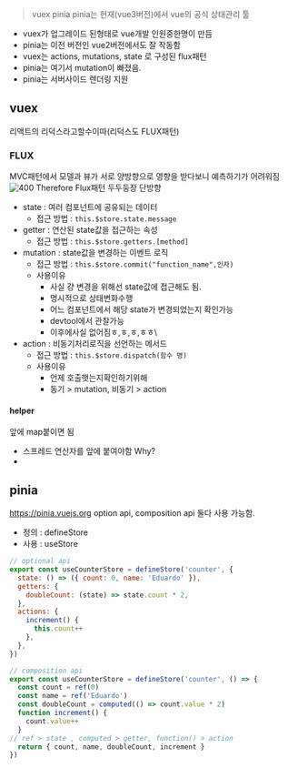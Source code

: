 
>vuex pinia 
>pinia는 현재(vue3버전)에서 vue의 공식 상태관리 툴

- vuex가 업그레이드 된형태로 vue개발 인원중한명이 만듬
- pinia는 이전 버전인 vue2버전에서도 잘 작동함
- vuex는 actions, mutations, state 로 구성된 flux패턴
- pinia는 여기서 mutation이 빠졌음.
- pinia는 서버사이드 렌더링 지원

## vuex
리액트의 리덕스라고할수이따(리덕스도 FLUX패턴)
### FLUX
MVC패턴에서 모델과 뷰가 서로 양방향으로 영향을 받다보니
예측하기가 어려워짐 
![400](Pasted%20image%2020240702095610.png)
Therefore Flux패턴 두두둥장
단방향

- state : 여러 컴포넌트에 공유되는 데이터
	- 접근 방법 : `this.$store.state.message`
- getter : 연산된 state값을 접근하는 속성
	- 접근 방법 :  `this.$store.getters.[method]`
- mutation : state값을 변경하는 이벤트 로직
	- 접근 방법 : `this.$store.commit("function_name",인자)`
	- 사용이유
		- 사실 걍 변경을 위해선 state값에 접근해도 됨.
		- 명시적으로 상태변화수행
		- 어느 컴포넌트에서 해당 state가 변경되었는지 확인가능
		- devtool에서 관찰가능
		- 이후에사실 없어짐ㅎ,ㅎ,ㅎ,ㅎㅎ\
- action : 비동기처리로직을 선언하는 메서드
	- 접근 방법 : `this.$store.dispatch(함수 명)`
	- 사용이유
		- 언제 호출햇는지확인하기위해
		- 동기 > mutation, 비동기 > action
#### helper
앞에 map붙이면 됨
- 스프레드 연산자를 앞에 붙여야함 Why?
- 


## pinia
https://pinia.vuejs.org
option api, composition api 둘다 사용 가능함. 
- 정의 : defineStore
- 사용 : useStore

```js
// optional api
export const useCounterStore = defineStore('counter', {
  state: () => ({ count: 0, name: 'Eduardo' }),
  getters: {
    doubleCount: (state) => state.count * 2,
  },
  actions: {
    increment() {
      this.count++
    },
  },
})

// composition api
export const useCounterStore = defineStore('counter', () => {
  const count = ref(0)
  const name = ref('Eduardo')
  const doubleCount = computed(() => count.value * 2)
  function increment() {
    count.value++
  }
// ref > state , computed > getter, function() > action
  return { count, name, doubleCount, increment }
})
```

